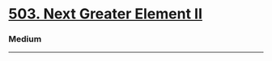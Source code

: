 # [503. Next Greater Element II](https://leetcode.com/problems/next-greater-element-ii/)
### Medium
---
